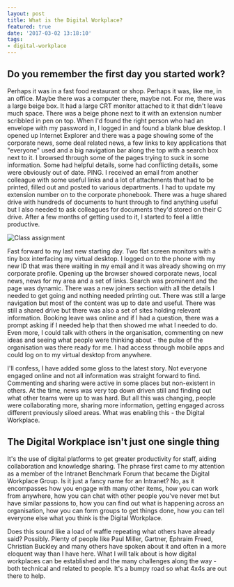 ```yaml
---
layout: post
title: What is the Digital Workplace?
featured: true
date: '2017-03-02 13:18:10'
tags:
- digital-workplace
---
```


## Do you remember the first day you started work?

Perhaps it was in a fast food restaurant or shop. Perhaps it was, like me, in an office. Maybe there was a computer there, maybe not. For me, there was a large beige box. It had a large CRT monitor attached to it that didn't leave much space. There was a beige phone next to it with an extension number scribbled in pen on top. When I'd found the right person who had an envelope with my password in, I logged in and found a blank blue desktop. I opened up Internet Explorer and there was a page showing some of the corporate news, some deal related news, a few links to key applications that "everyone" used and a big navigation bar along the top with a search box next to it. I browsed through some of the pages trying to suck in some information. Some had helpful details, some had conflicting details, some were obviously out of date. PING. I received an email from another colleague with some useful links and a lot of attachments that had to be printed, filled out and posted to various departments. I had to update my extension number on to the corporate phonebook. There was a huge shared drive with hundreds of documents to hunt through to find anything useful but I also needed to ask colleagues for documents they'd stored on their C drive. After a few months of getting used to it, I started to feel a little productive.

![Class assignment](/images/2017/03/Students_working_on_class_assignment_in_computer_lab.jpg)

Fast forward to my last new starting day. Two flat screen monitors with a tiny box interfacing my virtual desktop. I logged on to the phone with my new ID that was there waiting in my email and it was already showing on my corporate profile. Opening up the browser showed corporate news, local news, news for my area and a set of links. Search was prominent and the page was dynamic. There was a new joiners section with all the details I needed to get going and nothing needed printing out. There was still a large navigation but most of the content was up to date and useful. There was still a shared drive but there was also a set of sites holding relevant information. Booking leave was online and if I had a question, there was a prompt asking if I needed help that then showed me what I needed to do. Even more, I could talk with others in the organisation, commenting on new ideas and seeing what people were thinking about - the pulse of the organisation was there ready for me. I had access through mobile apps and could log on to my virtual desktop from anywhere.

I'll confess, I have added some gloss to the latest story. Not everyone engaged online and not all information was straight forward to find. Commenting and sharing were active in some places but non-existent in others. At the time, news was very top down driven still and finding out what other teams were up to was hard. But all this was changing, people were collaborating more, sharing more information, getting engaged across different previously siloed areas. What was enabling this - the Digital Workplace.

## The Digital Workplace isn't just one single thing
It's the use of digital platforms to get greater productivity for staff, aiding collaboration and knowledge sharing. The phrase first came to my attention as a member of the Intranet Benchmark Forum that became the Digital Workplace Group. Is it just a fancy name for an Intranet? No, as it encompasses how you engage with many other items, how you can work from anywhere, how you can chat with other people you've never met but have similar passions to, how you can find out what is happening across an organisation, how you can form groups to get things done, how you can tell everyone else what you think is the Digital Workplace.

Does this sound like a load of waffle repeating what others have already said? Possibly. Plenty of people like Paul Miller, Gartner, Ephraim Freed, Christian Buckley and many others have spoken about it and often in a more eloquent way than I have here. What I will talk about is how digital workplaces can be established and the many challenges along the way - both technical and related to people. It's a bumpy road so what 4x4s are out there to help.
